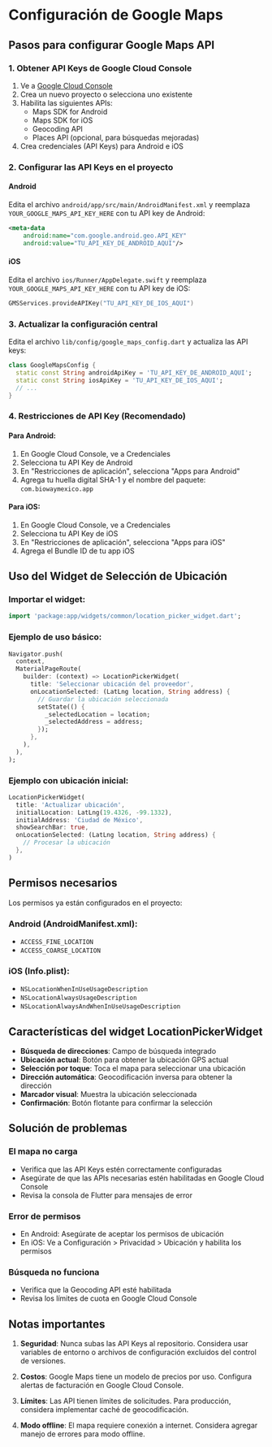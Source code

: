 # Configuración de Google Maps

## Pasos para configurar Google Maps API

### 1. Obtener API Keys de Google Cloud Console

1. Ve a [Google Cloud Console](https://console.cloud.google.com/)
2. Crea un nuevo proyecto o selecciona uno existente
3. Habilita las siguientes APIs:
   - Maps SDK for Android
   - Maps SDK for iOS
   - Geocoding API
   - Places API (opcional, para búsquedas mejoradas)
4. Crea credenciales (API Keys) para Android e iOS

### 2. Configurar las API Keys en el proyecto

#### Android
Edita el archivo `android/app/src/main/AndroidManifest.xml` y reemplaza `YOUR_GOOGLE_MAPS_API_KEY_HERE` con tu API key de Android:

```xml
<meta-data
    android:name="com.google.android.geo.API_KEY"
    android:value="TU_API_KEY_DE_ANDROID_AQUI"/>
```

#### iOS
Edita el archivo `ios/Runner/AppDelegate.swift` y reemplaza `YOUR_GOOGLE_MAPS_API_KEY_HERE` con tu API key de iOS:

```swift
GMSServices.provideAPIKey("TU_API_KEY_DE_IOS_AQUI")
```

### 3. Actualizar la configuración central

Edita el archivo `lib/config/google_maps_config.dart` y actualiza las API keys:

```dart
class GoogleMapsConfig {
  static const String androidApiKey = 'TU_API_KEY_DE_ANDROID_AQUI';
  static const String iosApiKey = 'TU_API_KEY_DE_IOS_AQUI';
  // ...
}
```

### 4. Restricciones de API Key (Recomendado)

#### Para Android:
1. En Google Cloud Console, ve a Credenciales
2. Selecciona tu API Key de Android
3. En "Restricciones de aplicación", selecciona "Apps para Android"
4. Agrega tu huella digital SHA-1 y el nombre del paquete: `com.biowaymexico.app`

#### Para iOS:
1. En Google Cloud Console, ve a Credenciales
2. Selecciona tu API Key de iOS
3. En "Restricciones de aplicación", selecciona "Apps para iOS"
4. Agrega el Bundle ID de tu app iOS

## Uso del Widget de Selección de Ubicación

### Importar el widget:

```dart
import 'package:app/widgets/common/location_picker_widget.dart';
```

### Ejemplo de uso básico:

```dart
Navigator.push(
  context,
  MaterialPageRoute(
    builder: (context) => LocationPickerWidget(
      title: 'Seleccionar ubicación del proveedor',
      onLocationSelected: (LatLng location, String address) {
        // Guardar la ubicación seleccionada
        setState(() {
          _selectedLocation = location;
          _selectedAddress = address;
        });
      },
    ),
  ),
);
```

### Ejemplo con ubicación inicial:

```dart
LocationPickerWidget(
  title: 'Actualizar ubicación',
  initialLocation: LatLng(19.4326, -99.1332),
  initialAddress: 'Ciudad de México',
  showSearchBar: true,
  onLocationSelected: (LatLng location, String address) {
    // Procesar la ubicación
  },
)
```

## Permisos necesarios

Los permisos ya están configurados en el proyecto:

### Android (AndroidManifest.xml):
- `ACCESS_FINE_LOCATION`
- `ACCESS_COARSE_LOCATION`

### iOS (Info.plist):
- `NSLocationWhenInUseUsageDescription`
- `NSLocationAlwaysUsageDescription`
- `NSLocationAlwaysAndWhenInUseUsageDescription`

## Características del widget LocationPickerWidget

- **Búsqueda de direcciones**: Campo de búsqueda integrado
- **Ubicación actual**: Botón para obtener la ubicación GPS actual
- **Selección por toque**: Toca el mapa para seleccionar una ubicación
- **Dirección automática**: Geocodificación inversa para obtener la dirección
- **Marcador visual**: Muestra la ubicación seleccionada
- **Confirmación**: Botón flotante para confirmar la selección

## Solución de problemas

### El mapa no carga
- Verifica que las API Keys estén correctamente configuradas
- Asegúrate de que las APIs necesarias estén habilitadas en Google Cloud Console
- Revisa la consola de Flutter para mensajes de error

### Error de permisos
- En Android: Asegúrate de aceptar los permisos de ubicación
- En iOS: Ve a Configuración > Privacidad > Ubicación y habilita los permisos

### Búsqueda no funciona
- Verifica que la Geocoding API esté habilitada
- Revisa los límites de cuota en Google Cloud Console

## Notas importantes

1. **Seguridad**: Nunca subas las API Keys al repositorio. Considera usar variables de entorno o archivos de configuración excluidos del control de versiones.

2. **Costos**: Google Maps tiene un modelo de precios por uso. Configura alertas de facturación en Google Cloud Console.

3. **Límites**: Las API tienen límites de solicitudes. Para producción, considera implementar caché de geocodificación.

4. **Modo offline**: El mapa requiere conexión a internet. Considera agregar manejo de errores para modo offline.